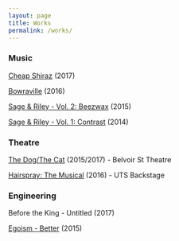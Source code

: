 ```yaml
---
layout: page
title: Works
permalink: /works/
---
```


### Music

[Cheap Shiraz](https://www.kickstarter.com/projects/242870763/cheap-shiraz) (2017)

[Bowraville](http://www.theaustralian.com.au/in-depth/bowraville) (2016)

[Sage & Riley - Vol. 2: Beezwax](https://sageandriley.bandcamp.com/album/vol-2-beezwax) (2015)

[Sage & Riley - Vol. 1: Contrast](https://sageandriley.bandcamp.com/album/vol-1-contrast) (2014)


### Theatre

[The Dog/The Cat](http://belvoir.com.au/productions/the-dog-the-cat/) (2015/2017) - Belvoir St Theatre

[Hairspray: The Musical](https://www.facebook.com/UTSBackstage/photos/ms.c.eJxFl8l1BCEMRDPyQ0hIkH9iVlcNhQ8~_~;NG~_AG2z8oy55z5nVdWf~;YBPn8dsCEwCu6DOypwRTyVpwy84CyBDgCrzqvgYBClgBEtgA9i~_wBaBPQAvEQKMI1yAbofcenzAz7xg1pfcSMXhG2ApjhYGkJdA6L6lEotAgS3W9LldCYkaAvTi8pL2qeRRtp~;8~;Ip9QQ0CJVcM3RTHpo2Sjb0IFPqmyrgqwaq7qh4DFXMrge~;nfbaAFUDJhvunMs8NLGLArR0BBqZWNoCNddsQCzWdz2hOSLgJINKZijQDElNe0j8v68hGUeLFURsSalRserEHGEfIxmb6amUcqgypHHhpwz~_wxoSNGQJ0u67KMtRjxRZYBFKZKFC3S4AS~;iTQhq3BXY4C9cQLJMEdusU2LLWhASS2VDjJpgJ1SAAvjkJvYyvbpJeUl56~;T~_I8FaOK3O6B0M0FMEEWD6DqW1VvQAl5YRu22rAOI3W55ZFjWqAc2MpYAkYVmwLfVu6qJbAI9pOAyhCYVNFYpmMK38HWU~;mpDKWfgfRr~_QNQ0Zxm0K3mIxdGamiRcx1IaBwyYcM1hZlGCSWXjFSrnoXT0rfiYBtGPIAil9ajFQCG3B701lORHnQuj4rMNrxzrEYS3FaWwUtq6MpoQ1dSzUHgAgduXTZYdVfVC8Nv5zyJosStR3EbXNtQQQmNQ~;EYd01hLfSlO3oBa5qqaXXPWmVqo2qjDfmM4nptoMB4Ac~_X7aYNTWEdQy7~_AAq0VOQ6OGFmqoSnKHHrsQeN6lrbPJSmDqWNbbCjSDdmvY~_Pm~_2eg0BGJ6o~_XcC~;86PrKqO4Tfd6bnF52tblubkNS9uw40BC9di4PBvcim3OumnWuwEEUslNoDiKRvVk2ZsSJQkMf0sojs1cQhJsw1Yb~_lIEmLdAfTl~;uYTcfhcbJKYAKtaGLjAmp3E4zuR0rTX4JEqtPDjoG9w4DrfBtA0ncCVFyAZLWCrhdxsBKNLlVHkSSK602ScxQeO5PcjlPZ06Cqh4SSIIlD7H0m8uNoYTjAsM6Y8begPk4vXAokQ8CXi5g2tjskBjXYBXn~_V5EhhLzyfhlHABzEebuoCDm1uhB22EbCxG6oqUJcxbwgaHoC7AXRnnBVbYbD2~;GhwCZdu302fjFYiHtJsiRV~;i3L7YJ~_LfO~;9G2n~_wYQI4HXrxngRthGw41nTmLVD~;~;2ysu4SfBiSeje~_Z1DbuyW~;GzV4lgKdnx~;~;A1~;3Yz2hiTtc92KyHCWApDpyWsUtuDwObsoGPkX7IhQBqaueCiRdbqzxAiS1gBzbuejRIghvH5ItNL6UGtCG303F79PheENjKfnMKoOr7vuhtLianSZ74buiXk0BiLEPNbkAJBcYShko4C2MZoTgKydWLo6iypMLDMV62rGm95A4C0~_nwzQtUVFMfWI9xX44N6HZdt~;zAM33g9QChyKVcGkBiSMXhxdXK3mOoPLeB0PXKaYD0~;b7pjN9iW99iDQ6BbCTOD8~;bWy~_6XZLgg3Xcp0ID5OKhXHg4uksCd3Y37krw08ve7gfO9f6sGQJfpH0T3Ej56WX69OoOoUBTrezyQuW~_chpgK9eWF3xGtkT~_A~_rWRwo~-.bps.a.1276902708995789.1073741875.195133077172763/1276902822329111/?type=3) (2016) - UTS Backstage


### Engineering

Before the King - Untitled (2017)

[Egoism - Better](https://egomusictime.bandcamp.com/track/better) (2015)
